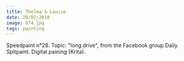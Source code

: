 ```yaml
---
title: Thelma & Louise
date: 28/07/2018
image: 074.jpg
tags: painting
---
```


Speedpaint n°28. Topic: "long drive", from the Facebook group Daily Spitpaint.
Digital paining (Krita).
